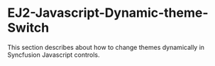 # EJ2-Javascript-Dynamic-theme-Switch
This section describes about how to change themes dynamically in Syncfusion Javascript controls.
